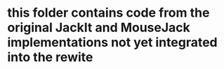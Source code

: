 # this folder contains code from the original JackIt and MouseJack implementations not yet integrated into the rewite
